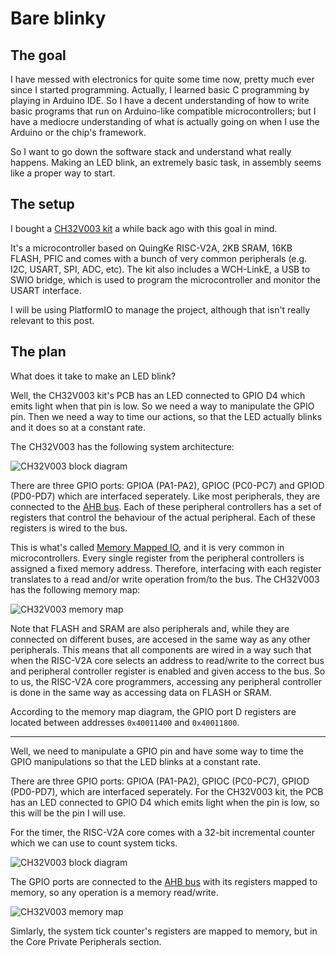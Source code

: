 # Bare blinky

## The goal

I have messed with electronics for quite some time now, pretty much ever since I started programming. Actually, I learned basic C programming by playing in Arduino IDE. So I have a decent understanding of how to write basic programs that run on Arduino-like compatible microcontrollers; but I have a mediocre understanding of what is actually going on when I use the Arduino or the chip's framework.

So I want to go down the software stack and understand what really happens. Making an LED blink, an extremely basic task, in assembly seems like a proper way to start.

## The setup

I bought a [CH32V003 kit](https://es.aliexpress.com/item/1005005834050641.html) a while back ago with this goal in mind.

It's a microcontroller based on QuingKe RISC-V2A, 2KB SRAM, 16KB FLASH, PFIC and comes with a bunch of very common peripherals (e.g. I2C, USART, SPI, ADC, etc). The kit also includes a WCH-LinkE, a USB to SWIO bridge, which is used to program the microcontroller and monitor the USART interface.

I will be using PlatformIO to manage the project, although that isn't really relevant to this post.

## The plan

What does it take to make an LED blink?

Well, the CH32V003 kit's PCB has an LED connected to GPIO D4 which emits light when that pin is low. So we need a way to manipulate the GPIO pin. Then we need a way to time our actions, so that the LED actually blinks and it does so at a constant rate.

The CH32V003 has the following system architecture:

![CH32V003 block diagram](./img/ch32v003-block-diagram.png)

There are three GPIO ports: GPIOA (PA1-PA2), GPIOC (PC0-PC7) and GPIOD (PD0-PD7) which are interfaced seperately. Like most peripherals, they are connected to the [AHB bus](https://en.wikipedia.org/wiki/Advanced_Microcontroller_Bus_Architecture). Each of these peripheral controllers has a set of registers that control the behaviour of the actual peripheral. Each of these registers is wired to the bus.

This is what's called [Memory Mapped IO](https://en.wikipedia.org/wiki/Memory-mapped_I/O_and_port-mapped_I/O), and it is very common in microcontrollers. Every single register from the peripheral controllers is assigned a fixed memory address. Therefore, interfacing with each register translates to a read and/or write operation from/to the bus. The CH32V003 has the following memory map:

![CH32V003 memory map](./img/ch32v003-memory-map.png)

Note that FLASH and SRAM are also peripherals and, while they are connected on different buses, are accesed in the same way as any other peripherals. This means that all components are wired in a way such that when the RISC-V2A core selects an address to read/write to the correct bus and peripheral controller register is enabled and given access to the bus. So to us, the RISC-V2A core programmers, accessing any peripheral controller is done in the same way as accessing data on FLASH or SRAM.

According to the memory map diagram, the GPIO port D registers are located between addresses `0x40011400` and `0x40011800`.

---------






Well, we need to manipulate a GPIO pin and have some way to time the GPIO manipulations so that the LED blinks at a constant rate.

There are three GPIO ports: GPIOA (PA1-PA2), GPIOC (PC0-PC7), GPIOD (PD0-PD7), which are interfaced seperately. For the CH32V003 kit, the PCB has an LED connected to GPIO D4 which emits light when the pin is low, so this will be the pin I will use.

For the timer, the RISC-V2A core comes with a 32-bit incremental counter which we can use to count system ticks.

![CH32V003 block diagram](./img/ch32v003-block-diagram.png)

The GPIO ports are connected to the [AHB bus](https://en.wikipedia.org/wiki/Advanced_Microcontroller_Bus_Architecture) with its registers mapped to memory, so any operation is a memory read/write.

![CH32V003 memory map](./img/ch32v003-memory-map.png)

Simlarly, the system tick counter's registers are mapped to memory, but in the Core Private Peripherals section.
